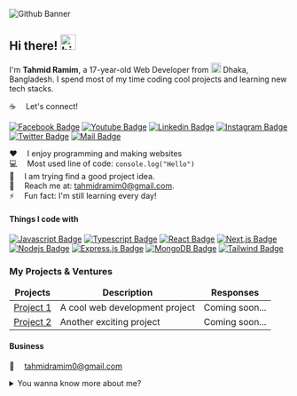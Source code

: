 ![Github Banner](https://lh3.googleusercontent.com/fife/ALs6j_HGb01ys89Jrf_1EpcBzPlfISRQJsusRgSMaU_n11bHnw8R4KfSKY_0qnauGp3m5_T1GYm9ew7-m87BWXYWbRJZpP1Smx8rZeVWFPeV3nK28NYDEtObLLnQNs0XN0let0t8hfwqVcheN9ik1dzKtlXuJsrj8YwEmIweQH3lpXoN7pbz7Bxplrr4wpc8xk1om7HBOSUcU9YFFkN1jzv-b2nEin2KHrLPkZ3GaG7RCWJgg9pGE7-wtJKUpeLz3cdTCK6RvlH9i0tGz_KnKfsEONw4yUqKaEvtN72rC-LnyXb8OjnMDK7raJSPein3KWconexyRNYWLpDiL9ep_beDvidB2n7IrDu0fRadKMO3ZkzbGb5BmnE7hSStIxmYXcCY2CcGo-mUFbey4WcqBE66YS8TZoTnmz8xhB8ZVbY6S6MjfzWgwBagLL473-aHZkkVUp-8P5uSCQksCjL4UrXrdlGdxily_LfadTlVczOFhfPlphRG7slICoGeNKpwxYgOeqie7y3lwIKcrdri9ZX1FzS4R999gi-I17GWYlbv0Cl-lf8RO4cppaYLOdSuKTlqR2yU430oMH0eefHcqprDSeoOzRq7pZdBVMJNS32MpFkqlCRH6n8-cePdoqIYvkR5kSHfwMpbwlMR6bXcCvcLiyGxMaYXniYZke4z6hjegjtSpKipnZVIRnkQ7A5Zl-EI2QrCHsxlkPUvifSa7dOfNTGJ44cnYZM0FC6lXSuEKTUrH3qvB3qPVN-yo-s2h8vH2U9UutNSeI9RWp03jShWlVgkzBRG7czD1A5Q6m-nZ9uTYp75Hs6eG1rN-zWN_ZBVa29wmi1cy8l8lBhEJ-Ty-v0Spe7iNi3TenmUcvJRwMFm-JEeD5YaCn6MfxIIfrBsBeqVyiRYt9OSeVwm-sv1SRiQTh1DKxFxxqPXdyLQuBJnNBw3jQqdjBh6f5VKAAitpDXosH7nvjlS74ofzapSuoGWqG3EeELSkeeMezqsQuZjbzc7pX8PD-kOl6tFlJZ8bnhN6XrNGGJkczUs7D4SyBr9c6vCWTbUtefViy4-e2ryVT70yioGgk3RkJNam_UzGwn1URbiU15VDxgZP_7fG_XE5_jsn6knCJRla2G-tQWKHRmpcolrgM4Fudh2f8Z6KLVrNAcsrgv7ycqNlkwmR1z5-AdH6EsdT0-b-PY1QW8HFv5_p8sz-FmuImJSjUnZP58Ov3eey5SdMg9Sx-BwlNe-TqGOhU-c0aKmrV5Bc1XEnEHi7KWD29cbLCrODuYygL60FnRUGIltnVq5pyaxVH9xkW-a_f8GKHnwftO_JkJmBH_Tu6e34mKibfCeGSahCCFN25HGsRfUh_P5CNPlysSxonoYCmeYRgdyqTRo7Uw2mZfRntzl-EWRcWQzEFp3_zwN0w2U57WGFne6_WFuG8p70lKOxv747fBnifvCF5mJdloCJeKc6Bw2lL443EFELSYAGykUiIQlhmT3NlVmoStrz1S4kk6U3BcF3TdoZ_duD2TJ9Tr8PzrEQq7h1MazX8Eu9KKJniZ433vKTWdjsSTZ1kHoFZeB2BKtmi6eMtjzWhWOXZTIjl1Nte0p92Kv8PxGQy8JceYlKx88nHaIeA=w1366-h661)

## Hi there! <img src="https://media0.giphy.com/media/ukjroRS7Y9GLbuK1If/giphy.gif?cid=6c09b952vqronzt2u2kk92fg0fre0jwh5fbcs61fsv8mdlp7&ep=v1_stickers_related&rid=giphy.gif&ct=s" width="28px" alt="hi">

I'm **Tahmid Ramim**, a 17-year-old Web Developer from <img src="https://cdn-icons-png.flaticon.com/512/3973/3973498.png" width="18"/> Dhaka, Bangladesh. I spend most of my time coding cool projects and learning new tech stacks.

:coffee: &emsp;Let's connect!

[![Facebook Badge](https://img.shields.io/badge/Facebook-1877F2?style=for-the-badge&logo=facebook&logoColor=white)](#) [![Youtube Badge](https://img.shields.io/badge/YouTube-FF0000?style=for-the-badge&logo=youtube&logoColor=white)](#) [![Linkedin Badge](https://img.shields.io/badge/LinkedIn-0077B5?style=for-the-badge&logo=linkedin&logoColor=white)](#) [![Instagram Badge](https://img.shields.io/badge/Instagram-E4405F?style=for-the-badge&logo=instagram&logoColor=white)](#) [![Twitter Badge](https://img.shields.io/badge/Twitter-1DA1F2?style=for-the-badge&logo=twitter&logoColor=white)](#) [![Mail Badge](https://img.shields.io/badge/Gmail-D14836?style=for-the-badge&logo=gmail&logoColor=white)](mailto:tahmidramim0@gmail.com)

:hearts: &emsp;I enjoy programming and making websites <br/>
:computer: &emsp;Most used line of code: `console.log("Hello")` <br/>
🤔 &emsp;I am trying find a good project idea.<br/>
:e-mail: &emsp;Reach me at: tahmidramim0@gmail.com.<br/>
⚡ &emsp;Fun fact: I'm still learning every day!

#### Things I code with

[![Javascript Badge](https://img.shields.io/badge/-Javascript-F0DB4F?style=for-the-badge&labelColor=black&logo=javascript&logoColor=F0DB4F)](#) [![Typescript Badge](https://img.shields.io/badge/-Typescript-007acc?style=for-the-badge&labelColor=black&logo=typescript&logoColor=007acc)](#) [![React Badge](https://img.shields.io/badge/-React-61DBFB?style=for-the-badge&labelColor=black&logo=react&logoColor=61DBFB)](#) [![Next.js Badge](https://img.shields.io/badge/next.js-000000?style=for-the-badge&logo=nextdotjs&logoColor=white)](#) [![Nodejs Badge](https://img.shields.io/badge/-Nodejs-3C873A?style=for-the-badge&labelColor=black&logo=node.js&logoColor=3C873A)](#) [![Express.js Badge](https://img.shields.io/badge/Express.js-000000?style=for-the-badge&logo=express&logoColor=white)](#) [![MongoDB Badge](https://img.shields.io/badge/MongoDB-4EA94B?style=for-the-badge&logo=mongodb&logoColor=white)](#) [![Tailwind Badge](https://img.shields.io/badge/Tailwind%20CSS-092749?style=for-the-badge&logo=tailwindcss&logoColor=06B6D4&labelColor=000000)](#)

### My Projects & Ventures

<table>
  <thead align="center">
    <tr border: none;>
      <td><b>Projects</b></td>
      <td><b>Description</b></td>
      <td><b>Responses</b></td>
    </tr>
  </thead>
  <tbody>
    <tr>
      <td><a href="#" target="_blank">Project 1</a></td>
      <td>A cool web development project</td>
      <td>Coming soon...</td>
    </tr>
    <tr>
      <td><a href="#" target="_blank">Project 2</a></td>
      <td>Another exciting project</td>
      <td>Coming soon...</td>
    </tr>
  </tbody>
</table>

#### Business

:email: &emsp;tahmidramim0@gmail.com



<details>
<summary>
  You wanna know more about me?
</summary>

<br >

I love sharing knowledge and building cool projects to help other developers grow!

#### Github Stats

![yourusername's github stats](https://github-readme-stats.vercel.app/api?username=yourusername&count_private=true&theme=tokyonight&hide=contribs,prs)

</details>
